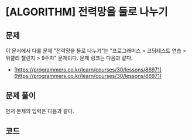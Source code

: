 # \[ALGORITHM\] 전력망을 둘로 나누기

## 문제

이 문서에서 다룰 문제 "전력망을 둘로 나누기"는 "프로그래머스 > 코딩테스트 연습 > 위클리 챌린지 > 9주차" 문제이다. 문제 링크는 다음과 같다.

* [https://programmers.co.kr/learn/courses/30/lessons/86971](https://programmers.co.kr/learn/courses/30/lessons/86971)

## 문제 풀이

먼저 문제의 입력은 다음과 같다.


## 코드

